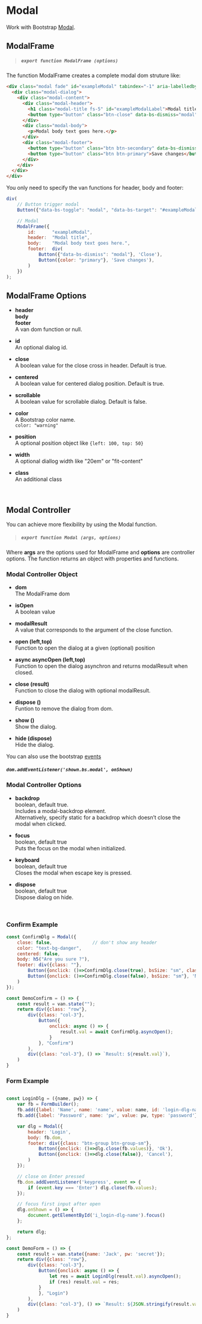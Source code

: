 # Modal

Work with Bootstrap [Modal](https://getbootstrap.com/docs/5.3/components/modal).

## ModalFrame

> ##### `export function ModalFrame (options)`

The function ModalFrame creates a complete modal dom struture like:

```html
<div class="modal fade" id="exampleModal" tabindex="-1" aria-labelledby="exampleModalLabel" aria-hidden="true">
  <div class="modal-dialog">
    <div class="modal-content">
      <div class="modal-header">
        <h1 class="modal-title fs-5" id="exampleModalLabel">Modal title</h1>
        <button type="button" class="btn-close" data-bs-dismiss="modal" aria-label="Close"></button>
      </div>
      <div class="modal-body">
        <p>Modal body text goes here.</p>
      </div>
      <div class="modal-footer">
        <button type="button" class="btn btn-secondary" data-bs-dismiss="modal">Close</button>
        <button type="button" class="btn btn-primary">Save changes</button>
      </div>
    </div>
  </div>
</div>
```

You only need to specify the van functions for header, body and footer:

```javascript
div(
    // Button trigger modal
    Button({"data-bs-toggle": "modal", "data-bs-target": "#exampleModal"}, "Launch demo modal"),

    // Modal
    ModalFrame({
        id:      "exampleModal",
        header:  "Modal title",
        body:    "Modal body text goes here.",
        footer:  div(
            Button({"data-bs-dismiss": "modal"}, 'Close'),
            Button({color: "primary"}, 'Save changes'),
        )
    })
);
```

## ModalFrame Options

- **header**  
  **body**  
  **footer**  
  A van dom function or null.  

- **id**  
  An optional dialog id.  

- **close**  
  A boolean value for the close cross in header. Default is true.  

- **centered**  
  A boolean value for centered dialog position. Default is true.  

- **scrollable**  
  A boolean value for scrollable dialog. Default is false.  

- **color**  
  A Bootstrap color name.  
  `color: "warning"`

- **position**  
  A optional position object like `{left: 100, top: 50}`  

- **width**  
  A optional diallog width like "20em" or "fit-content"  

- **class**  
  An additional class  

<br/>

## Modal Controller

You can achieve more flexibility by using the Modal function.

> ##### `export function Modal (args, options)`

Where **args** are the options used for ModalFrame and **options** are controller options.
The function returns an object with properties and functions.

### Modal Controller Object

- **dom**  
  The ModalFrame dom  

- **isOpen**  
  A boolean value  

- **modalResult**  
  A value that corresponds to the argument of the close function.  

- **open (left,top)**  
  Function to open the dialog at a given (optional) position  

- **async asyncOpen (left,top)**  
  Function to open the dialog asynchron and returns modalResult when closed.  

- **close (result)**  
  Function to close the dialog with optional modalResult.  

- **dispose ()**  
  Funtion to remove the dialog from dom.  
  
- **show ()**  
  Show the dialog.  

- **hide (dispose)**  
  Hide the dialog.  

You can also use the bootstrap [events](https://getbootstrap.com/docs/5.3/components/modal/#events)

##### `dom.addEventListener('shown.bs.modal', onShown)`

### Modal Controller Options

- **backdrop**  
  boolean, default true.  
  Includes a modal-backdrop element.  
  Alternatively, specify static for a backdrop which doesn’t close the modal when clicked.  
  
- **focus**  
  boolean, default true  
  Puts the focus on the modal when initialized.  

- **keyboard**  
  boolean, default true  
  Closes the modal when escape key is pressed.  
  
- **dispose**  
  boolean, default true  
  Dispose dialog on hide.  

<br/>

### Confirm Example

```javascript
const ConfirmDlg = Modal({
    close: false,               // don't show any header
    color: "text-bg-danger",
    centered: false,
    body: h5("Are you sure ?"),
    footer: div({class: ""},
        Button({onclick: ()=>ConfirmDlg.close(true), bsSize: "sm", class: "me-2"}, 'Yes'),
        Button({onclick: ()=>ConfirmDlg.close(false), bsSize: "sm"}, 'No'),
    )
});

const DemoConfirm = () => {
    const result = van.state("");
    return div({class: "row"},
        div({class: "col-3"},
            Button({
                onclick: async () => {
                    result.val = await ConfirmDlg.asyncOpen();
                }
            }, "Confirm")
        ),
        div({class: "col-3"}, () => `Result: ${result.val}`),
    )
}
```


### Form Example

```javascript

const LoginDlg = ({name, pw}) => {
    var fb = FormBuilder();
    fb.add({label: 'Name', name: 'name', value: name, id: 'login-dlg-name'});
    fb.add({label: 'Password', name: 'pw', value: pw, type: 'password'});

    var dlg = Modal({
        header: 'Login',
        body: fb.dom,
        footer: div({class: "btn-group btn-group-sm"},
            Button({onclick: ()=>dlg.close(fb.values)}, 'Ok'),
            Button({onclick: ()=>dlg.close(false)}, 'Cancel'),
        )
    });

    // close on Enter pressed
    fb.dom.addEventListener('keypress', event => {
        if (event.key === 'Enter') dlg.close(fb.values);
    });

    // focus first input after open
    dlg.onShown = () => {
        document.getElementById('i_login-dlg-name').focus()
    };

    return dlg;
};

const DemoForm = () => {
    const result = van.state({name: 'Jack', pw: 'secret'});
    return div({class: "row"},
        div({class: "col-3"},
            Button({onclick: async () => {
                let res = await LoginDlg(result.val).asyncOpen();
                if (res) result.val = res;
            }
            }, "Login")
        ),
        div({class: "col-3"}, () => `Result: ${JSON.stringify(result.val)}`),
    )
}

```

